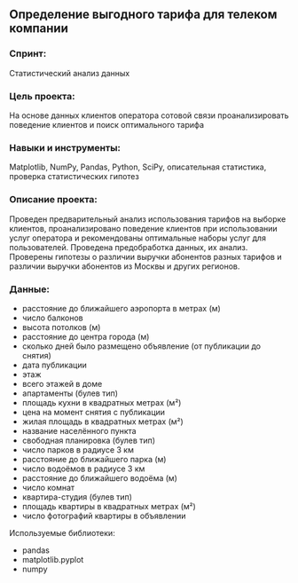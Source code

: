 ## Определение выгодного тарифа для телеком компании

### Спринт: 
Статистический анализ данных

### Цель проекта:
На основе данных клиентов оператора сотовой связи проанализировать поведение клиентов и поиск оптимального тарифа

### Навыки и инструменты:
Matplotlib, NumPy, Pandas, Python, SciPy, описательная статистика, проверка статистических гипотез

### Описание проекта:
Проведен предварительный анализ использования тарифов на выборке клиентов,
проанализировано поведение клиентов при использовании услуг оператора и
рекомендованы оптимальные наборы услуг для пользователей. Проведена предобработка
данных, их анализ. Проверены гипотезы о различии выручки абонентов разных тарифов и
различии выручки абонентов из Москвы и других регионов.

### Данные:
- расстояние до ближайшего аэропорта в метрах (м)
- число балконов
- высота потолков (м)
- расстояние до центра города (м)
- сколько дней было размещено объявление (от публикации до снятия)
- дата публикации
- этаж
- всего этажей в доме
- апартаменты (булев тип)
- площадь кухни в квадратных метрах (м²)
- цена на момент снятия с публикации
- жилая площадь в квадратных метрах (м²)
- название населённого пункта
- свободная планировка (булев тип)
- число парков в радиусе 3 км
- расстояние до ближайшего парка (м)
- число водоёмов в радиусе 3 км
- расстояние до ближайшего водоёма (м)
- число комнат
- квартира-студия (булев тип)
- площадь квартиры в квадратных метрах (м²)
- число фотографий квартиры в объявлении


Используемые библиотеки:
- pandas
- matplotlib.pyplot
- numpy
